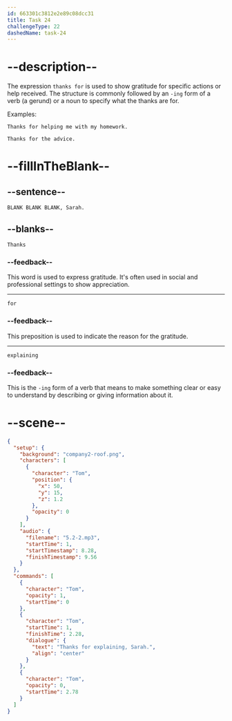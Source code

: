 ```yaml
---
id: 663301c3812e2e89c08dcc31
title: Task 24
challengeType: 22
dashedName: task-24
---
```


<!-- (Audio) Tom: Thanks for explaining, Sarah. -->

# --description--

The expression `thanks for` is used to show gratitude for specific actions or help received. The structure is commonly followed by an `-ing` form of a verb (a gerund) or a noun to specify what the thanks are for.

Examples:

`Thanks for helping me with my homework.`

`Thanks for the advice.`

# --fillInTheBlank--

## --sentence--

`BLANK BLANK BLANK, Sarah.`

## --blanks--

`Thanks`

### --feedback--

This word is used to express gratitude. It's often used in social and professional settings to show appreciation.

---

`for`

### --feedback--

This preposition is used to indicate the reason for the gratitude.

---

`explaining`

### --feedback--

This is the `-ing` form of a verb that means to make something clear or easy to understand by describing or giving information about it.

# --scene--

```json
{
  "setup": {
    "background": "company2-roof.png",
    "characters": [
      {
        "character": "Tom",
        "position": {
          "x": 50,
          "y": 15,
          "z": 1.2
        },
        "opacity": 0
      }
    ],
    "audio": {
      "filename": "5.2-2.mp3",
      "startTime": 1,
      "startTimestamp": 8.28,
      "finishTimestamp": 9.56
    }
  },
  "commands": [
    {
      "character": "Tom",
      "opacity": 1,
      "startTime": 0
    },
    {
      "character": "Tom",
      "startTime": 1,
      "finishTime": 2.28,
      "dialogue": {
        "text": "Thanks for explaining, Sarah.",
        "align": "center"
      }
    },
    {
      "character": "Tom",
      "opacity": 0,
      "startTime": 2.78
    }
  ]
}
```
